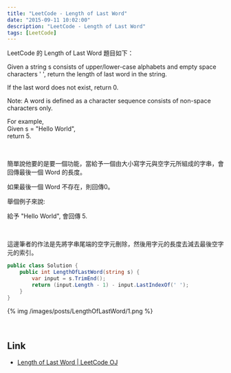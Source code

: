 ```yaml
---
title: "LeetCode - Length of Last Word"
date: "2015-09-11 10:02:00"
description: "LeetCode - Length of Last Word"
tags: [LeetCode]
---
```



LeetCode 的 Length of Last Word 題目如下：  

Given a string s consists of upper/lower-case alphabets and empty space characters ' ', return the length of last word in the string.  

If the last word does not exist, return 0.  

Note: A word is defined as a character sequence consists of non-space characters only.  

For example,   
Given s = "Hello World",  
return 5.  

<!-- MORE -->

<br/>

簡單說他要的是要一個功能，當給予一個由大小寫字元與空字元所組成的字串，會回傳最後一個 Word 的長度。  

如果最後一個 Word 不存在，則回傳0。  

舉個例子來說:  

給予 "Hello World", 會回傳 5.  

<br/>

這邊筆者的作法是先將字串尾端的空字元刪除，然後用字元的長度去減去最後空字元的索引。  
```c#
public class Solution {
    public int LengthOfLastWord(string s) {
        var input = s.TrimEnd();
        return (input.Length - 1) - input.LastIndexOf(' ');
    }
}
```

{% img /images/posts/LengthOfLastWord/1.png %}

<br/>

Link
----
* [Length of Last Word | LeetCode OJ](https://leetcode.com/problems/length-of-last-word/)
